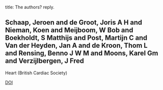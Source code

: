 title: The authors? reply.

## Schaap, Jeroen and de Groot, Joris A H and Nieman, Koen and Meijboom, W Bob and Boekholdt, S Matthijs and Post, Martijn C and Van der Heyden, Jan A and de Kroon, Thom L and Rensing, Benno J W M and Moons, Karel Gm and Verzijlbergen, J Fred
Heart (British Cardiac Society)

<a href="https://doi.org/10.1136/heartjnl-2013-304095">DOI</a>
